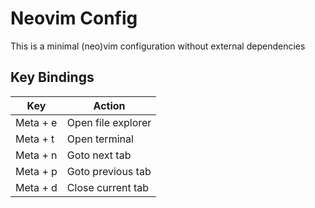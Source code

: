 # Neovim Config
This is a minimal (neo)vim configuration without external dependencies

## Key Bindings
| Key         | Action                       |
| ----------- | ---------------------------- |
| Meta + e    | Open file explorer           |
| Meta + t    | Open terminal                |
| Meta + n    | Goto next tab                |
| Meta + p    | Goto previous tab            |
| Meta + d    | Close current tab            |
